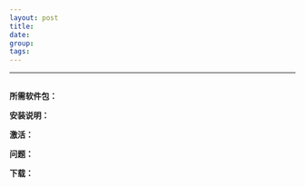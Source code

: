 ```yaml
---
layout: post  
title:   
date:   
group:   
tags:   
---  
```

---  
##  ##
**所需软件包：**  



**安装说明：**  


**激活：**  


**问题：**  


**下载：**  


